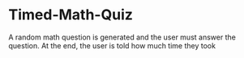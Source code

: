 # Timed-Math-Quiz
A random math question is generated and the user must answer the question. At the end, the user is told how much time they took
